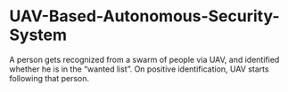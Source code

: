 # UAV-Based-Autonomous-Security-System
A person gets recognized from a swarm of people via UAV, and identified whether he is in the “wanted list”. On positive identification, UAV starts following that person.
